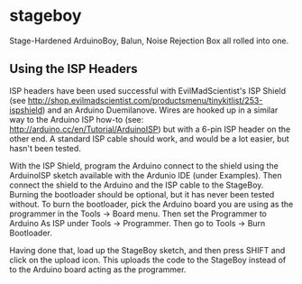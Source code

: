 stageboy
========

Stage-Hardened ArduinoBoy, Balun, Noise Rejection Box all rolled into one.

Using the ISP Headers
---------------------

ISP headers have been used successful with EvilMadScientist's ISP Shield
(see http://shop.evilmadscientist.com/productsmenu/tinykitlist/253-ispshield)
and an Arduino Duemilanove. Wires are hooked up in a similar way to the
Arduino ISP how-to (see: http://arduino.cc/en/Tutorial/ArduinoISP) but
with a 6-pin ISP header on the other end. A standard ISP cable should
work, and would be a lot easier, but hasn't been tested.

With the ISP Shield, program the Arduino connect to the shield using the
ArduinoISP sketch available with the Ardunio IDE (under Examples). Then
connect the shield to the Arduino and the ISP cable to the StageBoy. Burning
the bootloader should be optional, but it has never been tested without. To
burn the bootloader, pick the Arduino board you are using as the programmer
in the Tools -> Board menu. Then set the Programmer to Arduino As ISP under
Tools -> Programmer. Then go to Tools -> Burn Bootloader.

Having done that, load up the StageBoy sketch, and then press SHIFT and click
on the upload icon. This uploads the code to the StageBoy instead of to the
Arduino board acting as the programmer.
